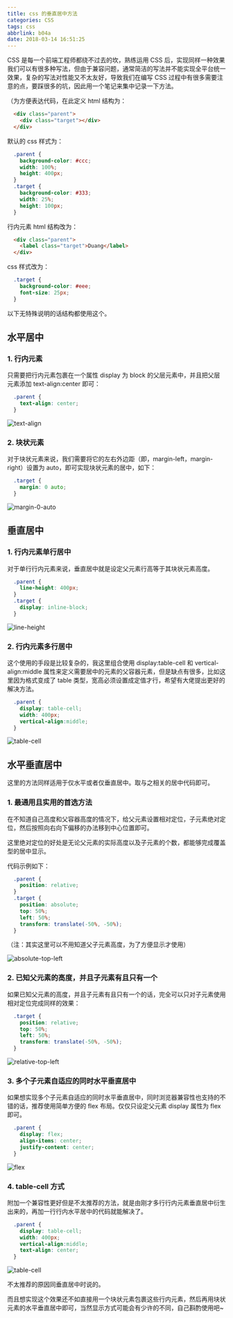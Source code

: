```yaml
---
title: css 的垂直居中方法
categories: CSS
tags: css
abbrlink: b04a
date: 2018-03-14 16:51:25
---
```


CSS 是每一个前端工程师都绕不过去的坎，熟练运用 CSS 后，实现同样一种效果我们可以有很多种写法，但由于兼容问题，通常简洁的写法并不能实现全平台统一效果，复杂的写法对性能又不太友好，导致我们在编写 CSS 过程中有很多需要注意的点，要踩很多的坑，因此用一个笔记来集中记录一下方法。

<!-- more -->

（为方便表达代码，在此定义 html 结构为：

```html
  <div class="parent">
    <div class="target"></div>
  </div>
```

默认的 css 样式为：

```css
  .parent {
    background-color: #ccc;
    width: 100%;
    height: 400px;
  }
  .target {
    background-color: #333;
    width: 25%;
    height: 100px;
  }
```

行内元素 html 结构改为：

```html
  <div class="parent">
    <label class="target">Duang</label>
  </div>
```

css 样式改为：

```css
  .target {
    background-color: #eee;
    font-size: 25px;
  }
```

以下无特殊说明的话结构都使用这个。

## 水平居中

### 1. 行内元素

只需要把行内元素包裹在一个属性 display 为 block 的父层元素中，并且把父层元素添加 text-align:center 即可：

```css
  .parent {
    text-align: center;
  }
```

![text-align](http://ww1.sinaimg.cn/large/c527bb18gy1fpf1gom7jgj20d80bv3yd.jpg)

### 2. 块状元素

对于块状元素来说，我们需要将它的左右外边距（即，margin-left，margin-right）设置为 auto，即可实现块状元素的居中，如下：

```css
  .target {
    margin: 0 auto;
  }
```

![margin-0-auto](http://ww1.sinaimg.cn/large/c527bb18gy1fpf0c51dkpj20cn0c3744.jpg)

## 垂直居中

### 1. 行内元素单行居中

对于单行行内元素来说，垂直居中就是设定父元素行高等于其块状元素高度。

```css
  .parent {
    line-height: 400px;
  }
  .target {
    display: inline-block;
  }
```

![line-height](http://ww1.sinaimg.cn/large/c527bb18gy1fpf1ei97zrj20dl0bpq2t.jpg)

### 2. 行内元素多行居中

这个使用的手段是比较复杂的，我这里组合使用 display:table-cell 和 vertical-align:middle 属性来定义需要居中的元素的父容器元素，但是缺点有很多，比如这里因为格式变成了 table 类型，宽高必须设置成定值才行，希望有大佬提出更好的解决方法。

```css
  .parent {
    display: table-cell;
    width: 400px;
    vertical-align:middle;
  }
```

![table-cell](http://ww1.sinaimg.cn/large/c527bb18gy1fpf1sw2qc6j20cv0btq32.jpg)

## 水平垂直居中

这里的方法同样适用于仅水平或者仅垂直居中。取与之相关的居中代码即可。

### 1. 最通用且实用的首选方法

在不知道自己高度和父容器高度的情况下，给父元素设置相对定位，子元素绝对定位，然后按照向右向下偏移的办法移到中心位置即可。

这里绝对定位的好处是无论父元素的实际高度以及子元素的个数，都能够完成覆盖型的居中显示。

代码示例如下：

```css
  .parent {
    position: relative;
  }
  .target {
    position: absolute;
    top: 50%;
    left: 50%;
    transform: translate(-50%, -50%);
  }
```

（注：其实这里可以不用知道父子元素高度，为了方便显示才使用）

![absolute-top-left](http://ww1.sinaimg.cn/large/c527bb18gy1fpeycpucu1j20g10c5dfp.jpg)

### 2. 已知父元素的高度，并且子元素有且只有一个

如果已知父元素的高度，并且子元素有且只有一个的话，完全可以只对子元素使用相对定位完成同样的效果：

```css
  .target {
    position: relative;
    top: 50%;
    left: 50%;
    transform: translate(-50%, -50%);
  }
```

![relative-top-left](http://ww1.sinaimg.cn/large/c527bb18gy1fpeycpucu1j20g10c5dfp.jpg)

### 3. 多个子元素自适应的同时水平垂直居中

如果想实现多个子元素自适应的同时水平垂直居中，同时浏览器兼容性也支持的不错的话，推荐使用简单方便的 flex 布局。仅仅只设定父元素 display 属性为 flex 即可。

```css
  .parent {
    display: flex;
    align-items: center;
    justify-content: center;
  }
```

![flex](http://ww1.sinaimg.cn/large/c527bb18gy1fpezr0dmvhj20ed0cbmx2.jpg)

### 4. table-cell 方式

附加一个兼容性更好但是不太推荐的方法，就是由刚才多行行内元素垂直居中衍生出来的，再加一行行内水平居中的代码就能解决了。

```css
  .parent {
    display: table-cell;
    width: 400px;
    vertical-align:middle;
    text-align: center;
  }
```

![table-cell](http://ww1.sinaimg.cn/large/c527bb18gy1fpf20akarxj20cm0bywel.jpg)

不太推荐的原因同垂直居中时说的。

而且想实现这个效果还不如直接用一个块状元素包裹这些行内元素，然后再用块状元素的水平垂直居中即可，当然显示方式可能会有少许的不同，自己斟酌使用吧~
